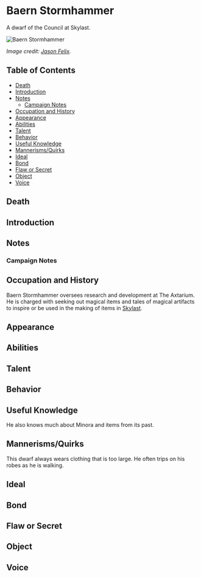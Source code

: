 # Baern Stormhammer <!-- omit in toc -->

A dwarf of the Council at Skylast.

![Baern Stormhammer](https://static.wixstatic.com/media/1c4ff3_d51167105ffb4189a116dd49f42a5297~mv2_d_1200_1200_s_2.jpg/v1/fill/w_898,h_898,al_c,q_85,usm_0.66_1.00_0.01/1c4ff3_d51167105ffb4189a116dd49f42a5297~mv2_d_1200_1200_s_2.jpg)

*Image credit: [Jason Felix](https://www.jasonfelix.com).*

## Table of Contents <!-- omit in toc -->

- [Death](#Death)
- [Introduction](#Introduction)
- [Notes](#Notes)
  - [Campaign Notes](#Campaign-Notes)
- [Occupation and History](#Occupation-and-History)
- [Appearance](#Appearance)
- [Abilities](#Abilities)
- [Talent](#Talent)
- [Behavior](#Behavior)
- [Useful Knowledge](#Useful-Knowledge)
- [Mannerisms/Quirks](#MannerismsQuirks)
- [Ideal](#Ideal)
- [Bond](#Bond)
- [Flaw or Secret](#Flaw-or-Secret)
- [Object](#Object)
- [Voice](#Voice)

## Death

## Introduction

## Notes

### Campaign Notes

## Occupation and History

Baern Stormhammer oversees research and development at The Axtarium. He is charged with seeking out magical items and tales of magical artifacts to inspire or be used in the making of items in [Skylast](/Atlas/Kandalur/Realms/IsleDragor/Settlements/Skylast.md).

## Appearance

## Abilities

## Talent

## Behavior

## Useful Knowledge

He also knows much about Minora and items from its past.

## Mannerisms/Quirks

This dwarf always wears clothing that is too large. He often trips on his robes as he is walking.

## Ideal

## Bond

## Flaw or Secret

## Object

## Voice
